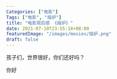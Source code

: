 ```yaml
---
Categories: ["电影"]
Tags: ["电影", "熔炉"]
title: "电影观后感 《熔炉》"
date: 2021-07-10T23:55:18+08:00
featuredImage: "/images/movies/熔炉.png"
draft: false
---
```


孩子们，世界很好，你们还好吗？

<!--more-->

你好

